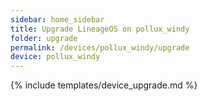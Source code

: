 ```yaml
---
sidebar: home_sidebar
title: Upgrade LineageOS on pollux_windy
folder: upgrade
permalink: /devices/pollux_windy/upgrade
device: pollux_windy
---
```

{% include templates/device_upgrade.md %}
